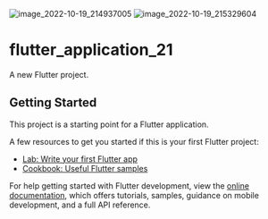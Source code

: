![image_2022-10-19_214937005](https://user-images.githubusercontent.com/111181152/196748116-e71a8278-d597-45c3-b81a-92e885364bbc.png)
![image_2022-10-19_215329604](https://user-images.githubusercontent.com/111181152/196748971-d1178a4e-a280-486a-afc3-40337129d4f2.png)

# flutter_application_21

A new Flutter project.

## Getting Started

This project is a starting point for a Flutter application.

A few resources to get you started if this is your first Flutter project:

- [Lab: Write your first Flutter app](https://docs.flutter.dev/get-started/codelab)
- [Cookbook: Useful Flutter samples](https://docs.flutter.dev/cookbook)

For help getting started with Flutter development, view the
[online documentation](https://docs.flutter.dev/), which offers tutorials,
samples, guidance on mobile development, and a full API reference.
